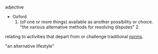 
adjective
- Oxford
    1. (of one or more things) available as another possibility or choice.
     "the various alternative methods for resolving disputes"
    2. 

relating to activities that depart from or challenge traditional [norms](https://www.google.com/search?client=safari&sca_esv=2dcedbab4ea1d2d3&hl=en-jp&q=norms&si=AMgyJEvCiuN81CuVzBIsHJFq8TP02uWsiKdBu9Xpr9JENd-M7u6_2W0PQsC1uOpf1PfRLuXxXjrm_miA7WgL3wsr1eMDWy_EDQ%3D%3D&expnd=1&sa=X&ved=2ahUKEwiRmYz7xayQAxWlglYBHWE5NZEQyecJegQIFBBo).

"an alternative lifestyle"